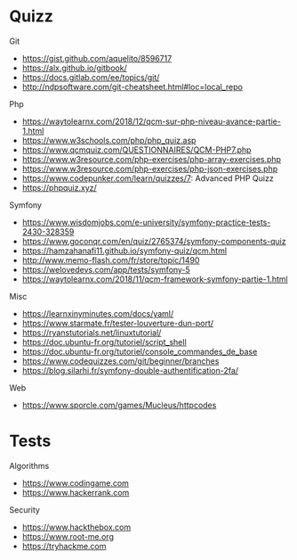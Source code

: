 # Quizz

Git
- https://gist.github.com/aquelito/8596717
- https://alx.github.io/gitbook/
- https://docs.gitlab.com/ee/topics/git/
- http://ndpsoftware.com/git-cheatsheet.html#loc=local_repo

Php
- https://waytolearnx.com/2018/12/qcm-sur-php-niveau-avance-partie-1.html
- https://www.w3schools.com/php/php_quiz.asp
- https://www.qcmquiz.com/QUESTIONNAIRES/QCM-PHP7.php
- https://www.w3resource.com/php-exercises/php-array-exercises.php
- https://www.w3resource.com/php-exercises/php-json-exercises.php
- https://www.codepunker.com/learn/quizzes/7: Advanced PHP Quizz
- https://phpquiz.xyz/

Symfony
- https://www.wisdomjobs.com/e-university/symfony-practice-tests-2430-328359
- https://www.goconqr.com/en/quiz/2765374/symfony-components-quiz
- https://hamzahanafi11.github.io/symfony-quiz/qcm.html
- http://www.memo-flash.com/fr/store/topic/1490
- https://welovedevs.com/app/tests/symfony-5
- https://waytolearnx.com/2018/11/qcm-framework-symfony-partie-1.html

Misc
- https://learnxinyminutes.com/docs/yaml/
- https://www.starmate.fr/tester-louverture-dun-port/
- https://ryanstutorials.net/linuxtutorial/
- https://doc.ubuntu-fr.org/tutoriel/script_shell
- https://doc.ubuntu-fr.org/tutoriel/console_commandes_de_base
- https://www.codequizzes.com/git/beginner/branches
- https://blog.silarhi.fr/symfony-double-authentification-2fa/

Web
- https://www.sporcle.com/games/Mucleus/httpcodes


# Tests 
Algorithms
* https://www.codingame.com
* https://www.hackerrank.com

Security
* https://www.hackthebox.com
* https://www.root-me.org
* https://tryhackme.com
